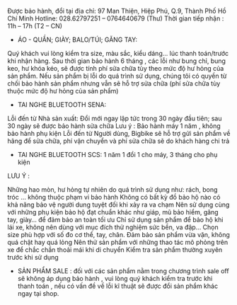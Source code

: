 Được bảo hành, đổi tại địa chỉ: 97 Man Thiện, Hiệp Phú, Q.9, Thành Phố Hồ Chí Minh
Hotline: 028.62797251 – 0764640679 (Thư)
Thời gian tiếp nhận : 11h – 17h (T2 – CN)
+ ÁO - QUẦN; GIÀY; BALO/TÚI; GĂNG TAY:

Quý khách vui lòng kiểm tra size, màu sắc, kiểu dáng... lúc thanh toán/trước khi nhận hàng.
Sau thời gian bảo hành 6 tháng , các lỗi như bung chỉ, bung keo, hư khóa kéo, sẽ được tính phí sửa chữa tùy theo mức độ hư hỏng của sản phẩm.
Nếu sản phẩm bị lỗi do quá trình sử dụng, chúng tôi có quyền từ chối bảo hành sản phẩm nhưng vẫn sẽ hỗ trợ sửa chữa (phí sửa chữa tùy thuộc mức độ hư hỏng của sản phẩm)
+ TAI NGHE BLUETOOTH SENA:

Lỗi đến từ Nhà sản xuất: Đổi mới ngay lập tức trong 30 ngày đầu tiên; sau 30 ngày sẽ được bảo hành sửa chữa
Lưu ý : Bảo hành máy 1 năm , không bảo hành phụ kiện 
Lỗi đến từ Người dùng, Bigbike sẽ hỗ trợ gửi sản phẩm về hãng để sửa chữa, phí vận chuyển và phí sửa chữa sẽ do khách hàng chi trả
+ TAI NGHE BLUETOOTH SCS: 1 năm 1 đổi 1 cho máy, 3 tháng cho phụ kiện

LƯU Ý :

Những hao mòn, hư hỏng tự nhiên do quá trình sử dụng như: rách, bong tróc … không thuộc phạm vi bảo hành
Không có bất kỳ đồ bảo hộ nào có khả năng bảo vệ người dung tuyệt đối khi xảy ra va chạm
Nên sử dụng cùng với những phụ kiện bảo hộ đạt chuẩn khác như giáp, mũ bảo hiểm, găng tay, giày… để đảm bảo an toàn tối ưu
Chỉ sử dụng sản phẩm để bảo hộ khi lái xe, không nên dùng với mục đích thử nghiệm sức bền, va đập...
Chọn size phù hợp với số đo cơ thể, tay, chân. Đảm bảo sản phẩm vừa vặn, không quá chật hay quá lỏng
Nên thử sản phẩm với những thao tác mô phỏng trên xe để chắc chắn thoải mái khi di chuyển
Kiểm tra sản phẩm thường xuyên trước khi sử dụng
+ SẢN PHẨM SALE : đối với các sản phẩm nằm trong chương trình sale off sẽ không áp dụng bảo hành , vui lòng quý khách kiểm tra trước khi thanh toán , nếu có vấn đề về lỗi kĩ thuật sẽ được đổi sản phẩm khác ngay tại shop.   

 